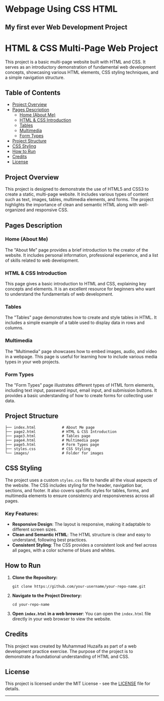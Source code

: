# Webpage Using CSS HTML
 My first ever Web Development Project 
---

# HTML & CSS Multi-Page Web Project

This project is a basic multi-page website built with HTML and CSS. It serves as an introductory demonstration of fundamental web development concepts, showcasing various HTML elements, CSS styling techniques, and a simple navigation structure.

## Table of Contents
- [Project Overview](#project-overview)
- [Pages Description](#pages-description)
  - [Home (About Me)](#home-about-me)
  - [HTML & CSS Introduction](#html--css-introduction)
  - [Tables](#tables)
  - [Multimedia](#multimedia)
  - [Form Types](#form-types)
- [Project Structure](#project-structure)
- [CSS Styling](#css-styling)
- [How to Run](#how-to-run)
- [Credits](#credits)
- [License](#license)

## Project Overview

This project is designed to demonstrate the use of HTML5 and CSS3 to create a static, multi-page website. It includes various types of content such as text, images, tables, multimedia elements, and forms. The project highlights the importance of clean and semantic HTML along with well-organized and responsive CSS.

## Pages Description

### Home (About Me)
The "About Me" page provides a brief introduction to the creator of the website. It includes personal information, professional experience, and a list of skills related to web development.

### HTML & CSS Introduction
This page gives a basic introduction to HTML and CSS, explaining key concepts and elements. It is an excellent resource for beginners who want to understand the fundamentals of web development.

### Tables
The "Tables" page demonstrates how to create and style tables in HTML. It includes a simple example of a table used to display data in rows and columns.

### Multimedia
The "Multimedia" page showcases how to embed images, audio, and video in a webpage. This page is useful for learning how to include various media types in your web projects.

### Form Types
The "Form Types" page illustrates different types of HTML form elements, including text input, password input, email input, and submission buttons. It provides a basic understanding of how to create forms for collecting user data.

## Project Structure

```
├── index.html            # About Me page
├── page2.html            # HTML & CSS Introduction
├── page3.html            # Tables page
├── page4.html            # Multimedia page
├── page5.html            # Form Types page
├── styles.css            # CSS Styling
└── images/               # Folder for images
```

## CSS Styling

The project uses a custom `styles.css` file to handle all the visual aspects of the website. The CSS includes styling for the header, navigation bar, sections, and footer. It also covers specific styles for tables, forms, and multimedia elements to ensure consistency and responsiveness across all pages.

### Key Features:
- **Responsive Design**: The layout is responsive, making it adaptable to different screen sizes.
- **Clean and Semantic HTML**: The HTML structure is clear and easy to understand, following best practices.
- **Consistent Styling**: The CSS provides a consistent look and feel across all pages, with a color scheme of blues and whites.

## How to Run

1. **Clone the Repository:**
   ```
   git clone https://github.com/your-username/your-repo-name.git
   ```
2. **Navigate to the Project Directory:**
   ```
   cd your-repo-name
   ```
3. **Open `index.html` in a web browser**:
   You can open the `index.html` file directly in your web browser to view the website.

## Credits

This project was created by Muhammad Huzaifa as part of a web development practice exercise. The purpose of the project is to demonstrate a foundational understanding of HTML and CSS.

## License

This project is licensed under the MIT License - see the [LICENSE](LICENSE) file for details.

---
